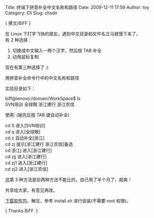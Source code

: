 Title: 终端下拼音补全中文名称和路径
Date: 2009-12-11 17:59
Author: toy
Category: Cli
Slug: chsdir

{ 撰文/BiFF }

在 Linux 下打字飞快的朋友，遇到中文目录和文件名立马就慢下来了，  
有 2 种选择：

1. 切换成中文输入一两个汉字，然后按 TAB 补全  
2. 动用鼠标复制

现在有第三种选择了 :)

用拼音补全命令行中的中文名称和路径

实验目录如下：

biff@lenovo:/domain/WorkSpace$ ls  
SVN培训 全球眼 浙江建行 浙江农信

使用: (输完后按 TAB 键自动补全)

cd S 进入[SVN培训]  
cd q 进入[全球眼]  
cd z 自动补全[浙江]  
cd zj 提示[浙江建行 浙江农信]备选  
cd 浙江j 进入[浙江建行]  
cd zjj 进入[浙江建行]  
cd zj1 进入[浙江建行]  
cd zj2 进入[浙江农信]

这第 3 种方法是前两种方法不能比的，自已用了半个月了，超爽！

共享给大家，有意见再改。

[下载软件包](http://easyscripts.googlecode.com/files/chsdir\_20090921.tar.gz)，解压，参考
install.sh 进行安装(不需要 root 权限)。

{ Thanks BiFF. }
